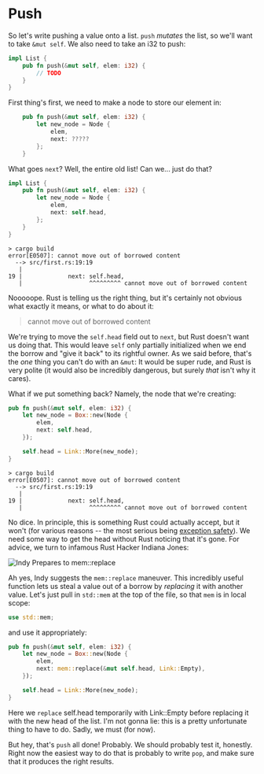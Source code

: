 # Push

So let's write pushing a value onto a list. `push` *mutates* the list,
so we'll want to take `&mut self`. We also need to take an i32 to push:

```rust ,ignore
impl List {
    pub fn push(&mut self, elem: i32) {
        // TODO
    }
}
```

First thing's first, we need to make a node to store our element in:

```rust ,ignore
    pub fn push(&mut self, elem: i32) {
        let new_node = Node {
            elem,
            next: ?????
        };
    }
```

What goes `next`? Well, the entire old list! Can we... just do that?

```rust ,ignore
impl List {
    pub fn push(&mut self, elem: i32) {
        let new_node = Node {
            elem,
            next: self.head,
        };
    }
}
```

```text
> cargo build
error[E0507]: cannot move out of borrowed content
  --> src/first.rs:19:19
   |
19 |             next: self.head,
   |                   ^^^^^^^^^ cannot move out of borrowed content
```

Nooooope. Rust is telling us the right thing, but it's certainly not obvious
what exactly it means, or what to do about it:

> cannot move out of borrowed content

We're trying to move the `self.head` field out to `next`, but Rust doesn't want
us doing that. This would leave `self` only partially initialized when we end
the borrow and "give it back" to its rightful owner. As we said before, that's
the *one* thing you can't do with an `&mut`: It would be super rude,
and Rust is very polite (it would also be incredibly dangerous, but surely
*that* isn't why it cares).

What if we put something back? Namely, the node that we're creating:


```rust ,ignore
pub fn push(&mut self, elem: i32) {
    let new_node = Box::new(Node {
        elem,
        next: self.head,
    });

    self.head = Link::More(new_node);
}
```

```text
> cargo build
error[E0507]: cannot move out of borrowed content
  --> src/first.rs:19:19
   |
19 |             next: self.head,
   |                   ^^^^^^^^^ cannot move out of borrowed content
```

No dice. In principle, this is something Rust could actually accept, but it
won't (for various reasons -- the most serious being [exception safety][]). We need
some way to get the head without Rust noticing that it's gone. For advice, we
turn to infamous Rust Hacker Indiana Jones:

![Indy Prepares to mem::replace](img/indy.gif)

Ah yes, Indy suggests the `mem::replace` maneuver. This incredibly useful
function lets us steal a value out of a borrow by *replacing* it with another
value. Let's just pull in `std::mem` at the top of the file, so that `mem` is in
local scope:

```rust ,ignore
use std::mem;
```

and use it appropriately:

```rust ,ignore
pub fn push(&mut self, elem: i32) {
    let new_node = Box::new(Node {
        elem,
        next: mem::replace(&mut self.head, Link::Empty),
    });

    self.head = Link::More(new_node);
}
```

Here we `replace` self.head temporarily with Link::Empty before replacing it
with the new head of the list. I'm not gonna lie: this is a pretty unfortunate
thing to have to do. Sadly, we must (for now).

But hey, that's `push` all done! Probably. We should probably test it, honestly.
Right now the easiest way to do that is probably to write `pop`, and make sure
that it produces the right results.





[exception safety]: https://doc.rust-lang.org/nightly/nomicon/exception-safety.html
